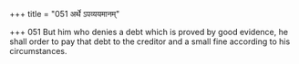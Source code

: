 +++
title = "051 अर्थे ऽपव्ययमानम्"

+++
051	But him who denies a debt which is proved by good evidence, he shall order to pay that debt to the creditor and a small fine according to his circumstances.